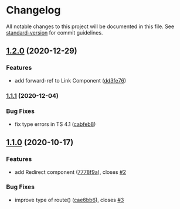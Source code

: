 # Changelog

All notable changes to this project will be documented in this file. See [standard-version](https://github.com/conventional-changelog/standard-version) for commit guidelines.

## [1.2.0](https://github.com/uhyo/rocon/compare/v1.1.1...v1.2.0) (2020-12-29)


### Features

* add forward-ref to Link Component ([dd3fe76](https://github.com/uhyo/rocon/commit/dd3fe76752519f24a03c4946c0cc5a6129eebcfe))

### [1.1.1](https://github.com/uhyo/rocon/compare/v1.1.0...v1.1.1) (2020-12-04)


### Bug Fixes

* fix type errors in TS 4.1 ([cabfeb8](https://github.com/uhyo/rocon/commit/cabfeb8b9d715f040b04925f4ffed91296a7ebfa))

## [1.1.0](https://github.com/uhyo/rocon/compare/v1.0.0...v1.1.0) (2020-10-17)


### Features

* add Redirect component ([7778f9a](https://github.com/uhyo/rocon/commit/7778f9a81522ff8664632cf308241249d9e49ab9)), closes [#2](https://github.com/uhyo/rocon/issues/2)


### Bug Fixes

* improve type of route() ([cae6bb6](https://github.com/uhyo/rocon/commit/cae6bb658f2171e30d1d307b6a1ef7470c235f94)), closes [#3](https://github.com/uhyo/rocon/issues/3)
